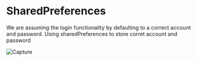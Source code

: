 # SharedPreferences
We are assuming the login functionality by defaulting to a correct account and password. Using sharedPreferences to store corret account and password


![Capture](https://user-images.githubusercontent.com/59957741/93852993-3c6d7600-fcdd-11ea-86f1-be2bb5e67b86.PNG)
